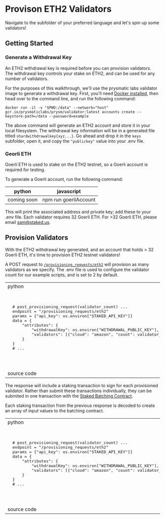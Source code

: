 # Provison ETH2 Validators

Navigate to the subfolder of your preferred language and let's spin up some validators!

## Getting Started

### Generate a Withdrawal Key
An ETH2 withdrawal key is required before you can provision validators. The withdrawal key controls your stake on ETH2, and can be used for any number of validators.

For the purposes of this walkthrough, we'll use the prysmatic labs validator image to generate a withdrawal key. First, you'll need [Docker installed](https://docs.docker.com/get-docker/), then head over to the command line, and run the following command:

```
docker run -it -v "$PWD:/data" --network="host" gcr.io/prysmaticlabs/prysm/validator:latest accounts create --keystore-path=/data --password=example
```

The above command will generate an ETH2 account and store it in your local filesystem. The withdrawal key information will be in a generated file titled ``shardwithdrawalkey{xyz...}``. Go ahead and drop it in the ``keys`` subfolder, open it, and copy the ``"publickey"`` value into your .env file.

### Georli ETH
Goerli ETH is used to stake on the ETH2 testnet, so a Goerli account is required for testing.

To generate a Goerli account, run the following command:

python | javascript
------------ | -------------
coming soon | npm run goerliAccount

This will print the associated address and private key; add these to your .env file. Each validator requires 32 Goerli ETH. For >32 Goerli ETH, please email sam@staked.us. 

## Provision Validators

With the ETH2 withdrawal key generated, and an account that holds > 32 Goerli ETH, it's time to provision ETH2 testnet validators! 

A POST request to [``/provisioning_requests/eth2``](https://staked.gitbook.io/staked/staking-api/node-provisioning-api#post-provisioning-request) will provision as many validators as we specify. The .env file is used to configure the validator count for our example scripts, and is set to 2 by default.

<table>
<tr>
<td>
  python
</td>
<td>
  javascript
</td>
</tr>
<tr>
<td>
  <pre lang="python">
  # post_provisioning_request(validator_count) ...
  endpoint = "/provisioning_requests/eth2"
  params = {"api_key": os.environ["STAKED_API_KEY"]}
  data = {
      "attributes": {
          "withdrawalKey": os.environ["WITHDRAWAL_PUBLIC_KEY"],
          "validators": [{"cloud": "amazon", "count": validator_count}],
      }
  }
  # ...
  </pre>
</td>
<td>
  <pre lang="javascript">
  // postProvisioningRequest(validatorCount) ...
  const endpoint = "/provisioning_requests/eth2";
  const data = {
    "attributes": {
      "withdrawalKey": ETH2_PUBLIC_KEY,
      "validators": [
        {
          "cloud": "amazon",
          "count": validatorCount
        }
      ]
    }
  }
  // ...
  </pre>
</td>
</tr>
<tr>
<td>
  source code
</td>
<td>
  source code
</td>
</tr>
</table>

The response will include a staking transaction to sign for each provisioned validator. Rather than submit these transactions individually, they can be submited in one transaction with the [Staked Batching Contract](https://staked.gitbook.io/staked/staking-api/node-provisioning-api#submit-transactions-to-the-batching-contract).

Each staking transaction from the previous response is decoded to create an array of input values to the batching contract. 

<table>
<tr>
<td>
  python
</td>
<td>
  javascript
</td>
</tr>
<tr>
<td>
  <pre lang="python">
  # post_provisioning_request(validator_count) ...
  endpoint = "/provisioning_requests/eth2"
  params = {"api_key": os.environ["STAKED_API_KEY"]}
  data = {
      "attributes": {
          "withdrawalKey": os.environ["WITHDRAWAL_PUBLIC_KEY"],
          "validators": [{"cloud": "amazon", "count": validator_count}],
      }
  }
  # ...
  </pre>
</td>
<td>
  <pre lang="javascript">
  // postProvisioningRequest(validatorCount) ...
  const endpoint = "/provisioning_requests/eth2";
  const data = {
    "attributes": {
      "withdrawalKey": ETH2_PUBLIC_KEY,
      "validators": [
        {
          "cloud": "amazon",
          "count": validatorCount
        }
      ]
    }
  }
  // ...
  </pre>
</td>
</tr>
<tr>
<td>
  source code
</td>
<td>
  source code
</td>
</tr>
</table>






